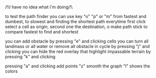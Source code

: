 /!\I have no idea what i'm doing/!\

to test the path finder you can use key "o" "p" or "m" from fastest and dumbest, to slowest and finding the shortest path everytime
first click select a cell as origin, second one the destination, o make path stick to compare fastest to find and shortest

you can add obstacle by pressing "e" and clicking cells
you can turn all landmass or all water or remove all obstacle in cycle by pressing "j" and clicking 
you can hide the red overlay that highlight impassable terrain by pressing "k" and clicking

pressing "a" and clicking add points 
"z" smooth the graph
"l" shows the colors
